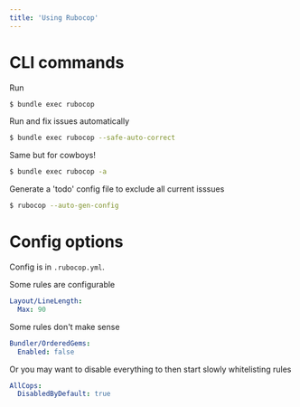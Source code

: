 ```yaml
---
title: 'Using Rubocop'
---
```

# CLI commands

Run
```bash
$ bundle exec rubocop
```

Run and fix issues automatically
```bash
$ bundle exec rubocop --safe-auto-correct
```

Same but for cowboys!
```bash
$ bundle exec rubocop -a
```

Generate a 'todo' config file to exclude all current isssues
```bash
$ rubocop --auto-gen-config
```

# Config options
Config is in `.rubocop.yml`.

Some rules are configurable
```yaml
Layout/LineLength:
  Max: 90
```

Some rules don't make sense
```yaml
Bundler/OrderedGems:
  Enabled: false
```

Or you may want to disable everything to then start slowly whitelisting rules
```yaml
AllCops:
  DisabledByDefault: true
```
